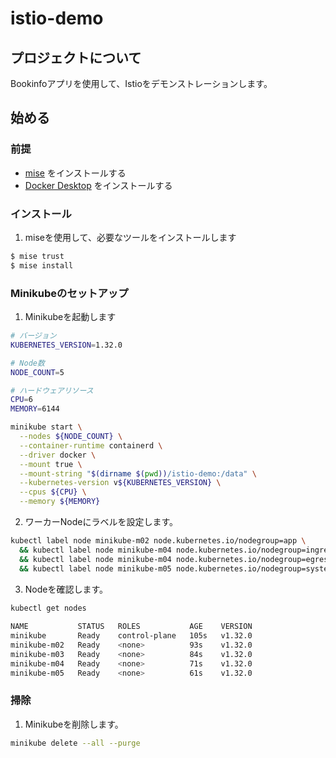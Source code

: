 # istio-demo

## プロジェクトについて

Bookinfoアプリを使用して、Istioをデモンストレーションします。

## 始める

### 前提

- [mise](https://mise.jdx.dev/getting-started.html) をインストールする
- [Docker Desktop](https://docs.docker.com/desktop/) をインストールする

### インストール

1. miseを使用して、必要なツールをインストールします

```bash
$ mise trust
$ mise install
```

### Minikubeのセットアップ

1. Minikubeを起動します

```bash
# バージョン
KUBERNETES_VERSION=1.32.0

# Node数
NODE_COUNT=5

# ハードウェアリソース
CPU=6
MEMORY=6144

minikube start \
  --nodes ${NODE_COUNT} \
  --container-runtime containerd \
  --driver docker \
  --mount true \
  --mount-string "$(dirname $(pwd))/istio-demo:/data" \
  --kubernetes-version v${KUBERNETES_VERSION} \
  --cpus ${CPU} \
  --memory ${MEMORY}
```

2. ワーカーNodeにラベルを設定します。

```bash
kubectl label node minikube-m02 node.kubernetes.io/nodegroup=app \
  && kubectl label node minikube-m04 node.kubernetes.io/nodegroup=ingress \
  && kubectl label node minikube-m04 node.kubernetes.io/nodegroup=egress \
  && kubectl label node minikube-m05 node.kubernetes.io/nodegroup=system
```

3. Nodeを確認します。

```bash
kubectl get nodes
                                                                                                                                                         (minikube/default)
NAME           STATUS   ROLES           AGE    VERSION
minikube       Ready    control-plane   105s   v1.32.0
minikube-m02   Ready    <none>          93s    v1.32.0
minikube-m03   Ready    <none>          84s    v1.32.0
minikube-m04   Ready    <none>          71s    v1.32.0
minikube-m05   Ready    <none>          61s    v1.32.0
```

### 掃除

1. Minikubeを削除します。

```bash
minikube delete --all --purge
```
